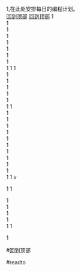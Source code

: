 1,在此处安排每日的编程计划。   
[回到顶部](#readme)
[回到顶部](#readme)
1    
1    
1    
1    
1    
1    
1    
1    
1    1    1    
1    
1    
1    
1    
1    
1    1    
1    
1    
1    
1    
1    
1    
1    
1    
1    
1    
1    1    v

1    1    

1    
1    
1    
1    
1    1    

1    










































































#回到顶部

































#readto
